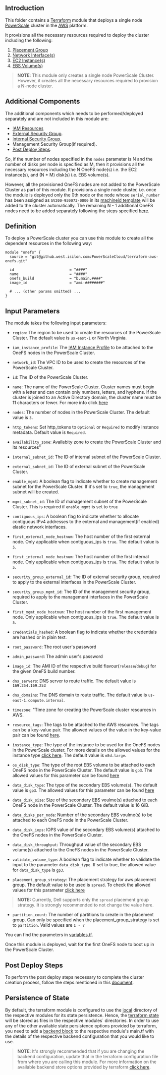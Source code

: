 ## Introduction

This folder contains a [Terraform](https://www.terraform.io/) module that deploys a single node
[PowerScale](https://www.delltechnologies.com/partner/en-us/partner/powerscale.htm) cluster in the [AWS](https://aws.amazon.com/) platform. 

It provisions all the necessary resources required to deploy the cluster including the following:
   
1. [Placement Group](https://docs.aws.amazon.com/AWSEC2/latest/UserGuide/placement-groups.html)
2. [Network Interface(s)](https://docs.aws.amazon.com/AWSEC2/latest/UserGuide/using-eni.html)
3. [EC2 Instance(s)](https://docs.aws.amazon.com/AWSEC2/latest/UserGuide/Instances.html)
4. [EBS Volume(s)](https://docs.aws.amazon.com/AWSEC2/latest/UserGuide/ebs-volumes.html)

> **NOTE**: This module only creates a single node PowerScale Cluster. However, it creates all the necessary resources required to provision a N-node cluster.

## Additional Components

The additional components which needs to be performed/deployed separately and are not included in this module are:

* [IAM Resources](../modules//iam-resources/)
* [External Security Group](../modules/ext-security-group/README.md).
* [Internal Security Group](../modules/int-security-group/README.md).
* Management Security Group(if required).
* [Post Deploy Steps](./POST_DEPLOY_STEPS.md).

So, if the number of nodes specified in the `nodes` parameter is N and the number of disks per node is specified as M, then it provisions all the necessary resources including the N OneFS node(s) i.e. the EC2 instance(s), and (N * M) disk(s) i.e. EBS volume(s). 

However, all the provisioned OneFS nodes are not added to the PowerScale Cluster as part of this module. It provisions a single node cluster, i.e. once the module is deployed only the 0th node or the node whose `serial_number` has been assigned as `SV200-930073-0000` in its [machineid template](../modules/machineid/README.md) will be added to the cluster automatically. The remaining N - 1 additional OneFS nodes need to be added separately following the steps specified [here](POST_DEPLOY_STEPS.md).

## Definition

To deploy a PowerScale cluster you can use this module to create all the dependent resources in the following way:

```hcl
module "onefs" {
  source = "git@github.west.isilon.com:PowerScaleCloud/terraform-aws-onefs.git"

  id                         = "####"
  name                       = "####"
  onefs_build                = "b.main.####"
  image_id                   = "ami-########"

  # ... (other params omitted) ...
}
```

## Input Parameters

The module takes the following input parameters:

* `region`: The region to be used to create the resources of the PowerScale Cluster. The default value is `us-east-1` or North Virginia.

* `iam_instance_profile`: The [IAM Instance Profile](https://docs.aws.amazon.com/IAM/latest/UserGuide/id_tags_instance-profiles.html) to be attached to the OneFS nodes in the PowerScale Cluster.

* `network_id`: The VPC ID to be used to create the resources of the PowerScale Cluster.

* `id`: The ID of the PowerScale Cluster.

* `name`: The name of the PowerScale Cluster. Cluster names must begin with a letter and can contain only numbers, letters, and hyphens. If the cluster is joined to an Active Directory domain, the cluster name must be 11 characters or fewer. For more info click [here](https://www.dell.com/support/manuals/en-us/isilon-onefs/ifs_pub_9500_administration_guide_gui/set-the-cluster-name-and-contact-information?guid=guid-9d650f61-8241-4455-9469-7038216f94c4&lang=en-us)

* `nodes`: The number of nodes in the PowerScale Cluster. The default value is `3`.

* `http_tokens`: Set http_tokens to `Optional` or `Required` to modify instance metadata. Default value is `Required`.

* `availability_zone`: Availabity zone to create the PowerScale Cluster and its resources"

* `internal_subnet_id`: The ID of internal subnet of the PowerScale Cluster.

* `external_subnet_id`: The ID of external subnet of the PowerScale Cluster.

* `enable_mgmt`: A boolean flag to indicate whether to create management subnet for the PowerScale Cluster. If it's set to `true`, the management subnet will be created.

* `mgmt_subnet_id`: The ID of management subnet of the PowerScale Cluster. This is required if `enable_mgmt` is set to `true`

* `contiguous_ips`: A boolean flag to indicate whether to allocate contiguous IPv4 addresses to the external and management(if enabled) elastic network interfaces.

* `first_external_node_hostnum`: The host number of the first external node. Only applicable when contiguous_ips is `true`. The default value is `5`.

* `first_internal_node_hostnum`: The host number of the first internal node. Only applicable when contiguous_ips is `true`. The default value is `5`.

* `security_group_external_id`: The ID of external security group, required to apply to the external interfaces in the PowerScale Cluster.

* `security_group_mgmt_id`: The ID of the management security group, required to apply to the management interfaces in the PowerScale Cluster.

* `first_mgmt_node_hostnum`: The host number of the first management node. Only applicable when contiguous_ips is `true`. The default value is `5`.

* `credentials_hashed`: A boolean flag to indicate whether the credentials are hashed or in plain text.

* `root_password`: The root user's password

* `admin_password`: The admin user's password

* `image_id`: The AMI ID of the respective build flavour(`release`/`debug`) for the given OneFS build number. 

* `dns_servers`: DNS server to route traffic. The default value is `169.254.169.253`

* `dns_domains`: The DNS domain to route traffic. The default value is `us-east-1.compute.internal`.

* `timezone`: "Time zone for creating the PowerScale cluster resources in AWS.

* `resource_tags`: The tags to be attached to the AWS resources. The tags can be a key-value pair. The allowed values of the value in the key-value pair can be found [here](https://developer.hashicorp.com/terraform/language/expressions/types#types).

* `instance_type`: The type of the instance to be used for the OneFS nodes in the PowerScale cluster. For more details on the allowed values for the instance type [click here](https://aws.amazon.com/ec2/instance-types/). The default value is `m5d.large`.

* `os_disk_type`: The type of the root EBS volume to be attached to each OneFS node in the PowerScale Cluster. The default value is `gp3`. The allowed values for this parameter can be found [here](https://registry.terraform.io/providers/hashicorp/aws/latest/docs/resources/ebs_volume#type)

* `data_disk_type`: The type of the secondary EBS volume(s). The default value is `gp3`. The allowed values for this parameter can be found [here](https://registry.terraform.io/providers/hashicorp/aws/latest/docs/resources/ebs_volume#type)
  
* `data_disk_size`: Size of the secondary EBS voulme(s) attached to each OneFS node in the PowerScale Cluster. The default value is 16 GiB.

* `data_disks_per_node`: Number of the secondary EBS voulme(s) to be attached to each OneFS node in the PowerScale Cluster.

* `data_disk_iops`: IOPS value of the secondary EBS volume(s) attached to the OneFS nodes in the PowerScale Cluster. 

* `data_disk_throughput`: Throughput value of the secondary EBS volume(s) attached to the OneFS nodes in the PowerScale Cluster. 

* `validate_volume_type`: A boolean flag to indicate whether to validate the input to the parameter `data_disk_type`. If set to true, the allowed value for `data_disk_type` is `gp3`.

* `placement_group_strategy`: The placement strategy for aws placement group. The default value to be used is `spread`. To check the allowed values for this parameter [click here](https://registry.terraform.io/providers/hashicorp/aws/latest/docs/resources/placement_group#strategy)

> **NOTE:** Currently, Dell supports only the `spread` placement group strategy. It is strongly recommended to not change the value here.

* `partition_count`: The number of partitions to create in the placement group. Can only be specified when the placement_group_strategy is set to `partition`. Valid values are `1 - 7`

You can find the parameters in [variables.tf](../variables.tf).

Once this module is deployed, wait for the first OneFS node to boot up in the PowerScale Cluster.

## Post Deploy Steps

To perform the post deploy steps necessary to complete the cluster creation process, follow the steps mentioned in this [document](./POST_DEPLOY_STEPS.md).

## Persistence of State

By default, the terraform module is configured to use the [local](https://developer.hashicorp.com/terraform/language/settings/backends/local) directory of the respective modules for its state persistence. Hence, the [terraform state](https://developer.hashicorp.com/terraform/language/state) will be stored as files in the respective modules` directories.
In order to use any of the other available state persistence options provided by terraform, you need to add a [backend block](https://developer.hashicorp.com/terraform/language/settings/backends/configuration#using-a-backend-block) to the respective module's main.tf with the details of the respective backend configuration that you would like to use.
> **NOTE**: It's strongly recommended that if you are changing the backend configuration, update that in the terraform configuration file from where you are calling this module.
For more information on the available backend store options provided by terraform [click here](https://developer.hashicorp.com/terraform/language/settings/backends/configuration#available-backends).
